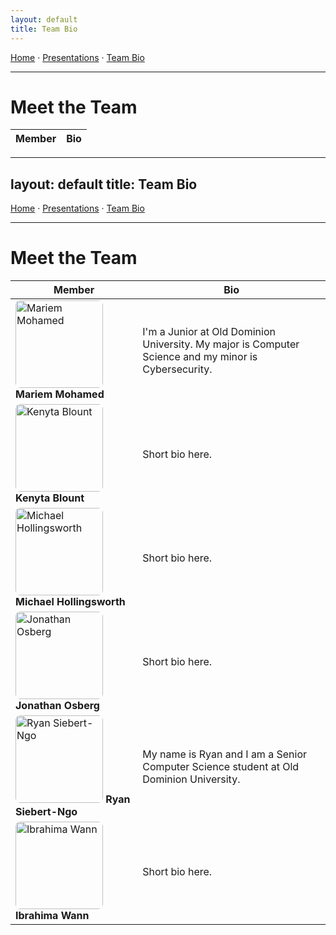```yaml
---
layout: default
title: Team Bio
---
```


<!-- NAV BAR (manual) -->
<p>
  <a href="/Garden-Assistant-Application/">Home</a> ·
  <a href="/Garden-Assistant-Application/presentations">Presentations</a> ·
  <a href="/Garden-Assistant-Application/team">Team Bio</a>
</p>
<hr>

# Meet the Team



| Member | Bio |
|---|---|
---
layout: default
title: Team Bio
---

<!-- NAV BAR -->
<p>
  <a href="/Garden-Assistant-Application/">Home</a> ·
  <a href="/Garden-Assistant-Application/presentations">Presentations</a> ·
  <a href="/Garden-Assistant-Application/team">Team Bio</a>
</p>
<hr>

# Meet the Team

| Member | Bio |
|--------|-----|
| <img src="/Garden-Assistant-Application/assets/img/mariem.jpg" alt="Mariem Mohamed" class="team-pic"> **Mariem Mohamed** | I'm a Junior at Old Dominion University. My major is Computer Science and my minor is Cybersecurity. |
| <img src="/Garden-Assistant-Application/assets/img/kenyta.jpg" alt="Kenyta Blount" class="team-pic"> **Kenyta Blount** | Short bio here. |
| <img src="/Garden-Assistant-Application/assets/img/michael.jpg" alt="Michael Hollingsworth" class="team-pic"> **Michael Hollingsworth** | Short bio here. |
| <img src="/Garden-Assistant-Application/assets/img/jonathan.jpg" alt="Jonathan Osberg" class="team-pic"> **Jonathan Osberg** | Short bio here. |
| <img src="/Garden-Assistant-Application/assets/img/ryan.jpg" alt="Ryan Siebert-Ngo" class="team-pic"> **Ryan Siebert-Ngo** | My name is Ryan and I am a Senior Computer Science student at Old Dominion University. |
| <img src="/Garden-Assistant-Application/assets/img/ibrahima.jpg" alt="Ibrahima Wann" class="team-pic"> **Ibrahima Wann** | Short bio here. |

<style>
.team-pic {
  width: 140px;
  height: 140px;
  object-fit: cover;  
  border-radius: 8px; 
}
</style>

